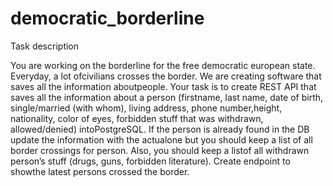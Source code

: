 # democratic_borderline

Task description

You are working on the borderline for the free democratic european state. Everyday, a lot ofcivilians crosses the border. 
We are creating software that saves all the information aboutpeople. 
Your task is to create REST API that saves all the information about a person (firstname, last name, date of birth, single/married (with whom), 
living address, phone number,height, nationality, color of eyes, forbidden stuff that was withdrawn, allowed/denied) intoPostgreSQL. 
If the person is already found in the DB update the information with the actualone but you should keep a list of all border crossings for person. 
Also, you should keep a listof all withdrawn person’s stuff (drugs, guns, forbidden literature). 
Create endpoint to showthe latest persons crossed the border.
